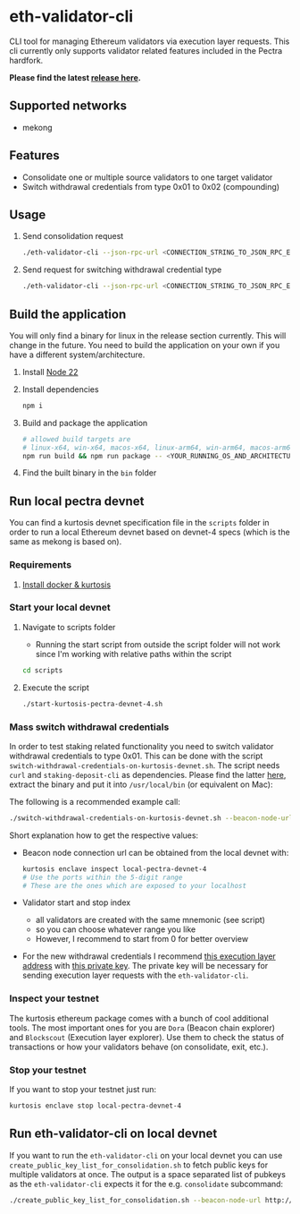 # eth-validator-cli

CLI tool for managing Ethereum validators via execution layer requests. This cli currently only supports validator related features included in the Pectra hardfork.

**Please find the latest [release here](https://github.com/TobiWo/eth-validator-cli/releases).**

## Supported networks

* mekong

## Features

* Consolidate one or multiple source validators to one target validator
* Switch withdrawal credentials from type 0x01 to 0x02 (compounding)

## Usage

1. Send consolidation request

    ```bash
    ./eth-validator-cli --json-rpc-url <CONNECTION_STRING_TO_JSON_RPC_ENDPOINT> consolidate --source <SPACE_SEPARATED_LIST_OF_VALIDATORS_WHICH_SHOULD_BE_CONSOLIDATED_INTO_TARGET_VALIDATOR> --target <TARGET_VALIDATOR>
    ```

1. Send request for switching withdrawal credential type

    ```bash
    ./eth-validator-cli --json-rpc-url <CONNECTION_STRING_TO_JSON_RPC_ENDPOINT> switch --validator <SPACE_SEPARATED_LIST_OF_VALIDATORS_FO_WHICH_TO_SWITCH_WITHDRAWAL_CREDENTIAL_TYPE>
    ```

## Build the application

You will only find a binary for linux in the release section currently. This will change in the future. You need to build the application on your own if you have a different system/architecture.

1. Install [Node 22](https://nodejs.org/en)
1. Install dependencies

    ```bash
    npm i
    ```

1. Build and package the application

    ```bash
    # allowed build targets are
    # linux-x64, win-x64, macos-x64, linux-arm64, win-arm64, macos-arm64
    npm run build && npm run package -- <YOUR_RUNNING_OS_AND_ARCHITECTURE>
    ```

1. Find the built binary in the `bin` folder

## Run local pectra devnet

You can find a kurtosis devnet specification file in the `scripts` folder in order to run a local Ethereum devnet based on devnet-4 specs (which is the same as mekong is based on).

### Requirements

1. [Install docker & kurtosis](https://docs.kurtosis.com/install)

### Start your local devnet

1. Navigate to scripts folder
    * Running the start script from outside the script folder will not work since I'm working with relative paths within the script

    ```bash
    cd scripts
    ```

1. Execute the script

    ```bash
    ./start-kurtosis-pectra-devnet-4.sh
    ```

### Mass switch withdrawal credentials

In order to test staking related functionality you need to switch validator withdrawal credentials to type 0x01. This can be done with the script `switch-withdrawal-credentials-on-kurtosis-devnet.sh`. The script needs `curl` and `staking-deposit-cli` as dependencies. Please find the latter [here](https://github.com/ethereum/staking-deposit-cli/releases), extract the binary and put it into `/usr/local/bin` (or equivalent on Mac):

The following is a recommended example call:

```bash
./switch-withdrawal-credentials-on-kurtosis-devnet.sh --beacon-node-url http://127.0.0.1:33006 --new-withdrawal-credentials 0x8943545177806ED17B9F23F0a21ee5948eCaa776 --validator_start_index 0 --validator_stop_index 100
```

Short explanation how to get the respective values:

* Beacon node connection url can be obtained from the local devnet with:

    ```bash
    kurtosis enclave inspect local-pectra-devnet-4
    # Use the ports within the 5-digit range
    # These are the ones which are exposed to your localhost 
    ```

* Validator start and stop index
    * all validators are created with the same mnemonic (see script)
    * so you can choose whatever range you like
    * However, I recommend to start from 0 for better overview
* For the new withdrawal credentials I recommend [this execution layer address](https://github.com/ethpandaops/ethereum-package/blob/1704194121ba25e1e845f210f248b9b5993d24c2/src/prelaunch_data_generator/genesis_constants/genesis_constants.star#L12) with [this private key](https://github.com/ethpandaops/ethereum-package/blob/1704194121ba25e1e845f210f248b9b5993d24c2/src/prelaunch_data_generator/genesis_constants/genesis_constants.star#L13). The private key will be necessary for sending execution layer requests with the `eth-validator-cli`.

### Inspect your testnet

The kurtosis ethereum package comes with a bunch of cool additional tools. The most important ones for you are `Dora` (Beacon chain explorer) and `Blockscout` (Execution layer explorer). Use them to check the status of transactions or how your validators behave (on consolidate, exit, etc.).

### Stop your testnet

If you want to stop your testnet just run:

```bash
kurtosis enclave stop local-pectra-devnet-4
```

## Run eth-validator-cli on local devnet

If you want to run the `eth-validator-cli` on your local devnet you can use `create_public_key_list_for_consolidation.sh` to fetch public keys for multiple validators at once. The output is a space separated list of pubkeys as the `eth-validator-cli` expects it for the e.g. `consolidate` subcommand:

```bash
./create_public_key_list_for_consolidation.sh --beacon-node-url http://127.0.0.1:33006 --validator_start_index 0 --validator_stop_index 20
```
